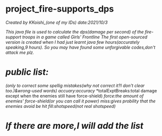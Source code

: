 # project_fire-supports_dps
*Created by KKoishi_(one of my IDs)*
*date:2021/10/3*


*This java file is used to calculate the dps(damage per second) of the fire-support troops in a game called Girls' Frontline*
*The first open-sourced version is created when I had just learnt java few hours(accurately speaking,9 hours).*
*So you may have found some unforgivable codes,don't attack me plz.*


# *public list:*
*(only to correct some spellig mistakes(why not correct it?I don't clear too.)&wrong-used words)*
*accuary:accuracy*
*totalExptBreaks:total damage except when the enemies still have force-shield)
*force:the amount of enemies' force-shield(or you can call it power)*
*miss:gives probility that the enemies avoid be hit*
*fill:shotspeed(not real shotspeed)*
# *If there are more,I will add the list*
